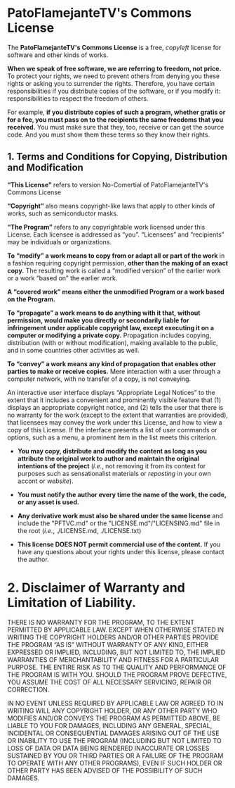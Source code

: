 # PatoFlamejanteTV's Commons License
The **PatoFlamejanteTV's Commons License** is a free, _copyleft_ license for software and other kinds of works.

**When we speak of free software, we are referring to freedom, not price.** To protect your rights, we need to prevent others from denying you these rights or asking you to surrender the rights. Therefore, you have certain responsibilities if you distribute copies of the software, or if you modify it: responsibilities to respect the freedom of others.

For example, **if you distribute copies of such a program, whether gratis or for a fee, you must pass on to the recipients the same freedoms that you received.** You must make sure that they, too, receive or can get the source code. And you must show them these terms so they know their rights.
## 1. Terms and Conditions for Copying, Distribution and Modification

**“This License”** refers to version No-Comertial of PatoFlamejanteTV's Commons License

**“Copyright”** also means copyright-like laws that apply to other kinds of works, such as semiconductor masks.

**“The Program”** refers to any copyrightable work licensed under this License. Each licensee is addressed as “you”. “Licensees” and “recipients” may be individuals or organizations.

**To “modify” a work means to copy from or adapt all or part of the work** in a fashion requiring copyright permission, **other than the making of an exact copy.** The resulting work is called a “modified version” of the earlier work or a work “based on” the earlier work.

**A “covered work” means either the unmodified Program or a work based on the Program.**

**To “propagate” a work means to do anything with it that, without permission, would make you directly or secondarily liable for infringement under applicable copyright law, except executing it on a computer or modifying a private copy.** Propagation includes copying, distribution (with or without modification), making available to the public, and in some countries other activities as well.

**To “convey” a work means any kind of propagation that enables other parties to make or receive copies.** Mere interaction with a user through a computer network, with no transfer of a copy, is not conveying.

An interactive user interface displays “Appropriate Legal Notices” to the extent that it includes a convenient and prominently visible feature that (1) displays an appropriate copyright notice, and (2) tells the user that there is no warranty for the work (except to the extent that warranties are provided), that licensees may convey the work under this License, and how to view a copy of this License. If the interface presents a list of user commands or options, such as a menu, a prominent item in the list meets this criterion.

- **You may copy, distribute and modify the content as long as you attribute the original work to author and maintain the original intentions of the project** (_i.e._, not removing it from its context for purposes such as sensationalist materials or _reposting_ in your own accont or _website_).

- **You must notify the author every time the name of the work, the code, or any asset is used.**

- **Any derivative work must also be shared under the same license** and include the "PFTVC.md" or the "LICENSE.md"/"LICENSING.md" file in the root (_i.e._, ./LICENSE.md, ./LICENSE.txt)

- **This license DOES NOT permit commercial use of the content.** If you have any questions about your rights under this license, please contact the author.

# 2. Disclaimer of Warranty and Limitation of Liability.
THERE IS NO WARRANTY FOR THE PROGRAM, TO THE EXTENT PERMITTED BY APPLICABLE LAW. EXCEPT WHEN OTHERWISE STATED IN WRITING THE COPYRIGHT HOLDERS AND/OR OTHER PARTIES PROVIDE THE PROGRAM “AS IS” WITHOUT WARRANTY OF ANY KIND, EITHER EXPRESSED OR IMPLIED, INCLUDING, BUT NOT LIMITED TO, THE IMPLIED WARRANTIES OF MERCHANTABILITY AND FITNESS FOR A PARTICULAR PURPOSE. THE ENTIRE RISK AS TO THE QUALITY AND PERFORMANCE OF THE PROGRAM IS WITH YOU. SHOULD THE PROGRAM PROVE DEFECTIVE, YOU ASSUME THE COST OF ALL NECESSARY SERVICING, REPAIR OR CORRECTION.

IN NO EVENT UNLESS REQUIRED BY APPLICABLE LAW OR AGREED TO IN WRITING WILL ANY COPYRIGHT HOLDER, OR ANY OTHER PARTY WHO MODIFIES AND/OR CONVEYS THE PROGRAM AS PERMITTED ABOVE, BE LIABLE TO YOU FOR DAMAGES, INCLUDING ANY GENERAL, SPECIAL, INCIDENTAL OR CONSEQUENTIAL DAMAGES ARISING OUT OF THE USE OR INABILITY TO USE THE PROGRAM (INCLUDING BUT NOT LIMITED TO LOSS OF DATA OR DATA BEING RENDERED INACCURATE OR LOSSES SUSTAINED BY YOU OR THIRD PARTIES OR A FAILURE OF THE PROGRAM TO OPERATE WITH ANY OTHER PROGRAMS), EVEN IF SUCH HOLDER OR OTHER PARTY HAS BEEN ADVISED OF THE POSSIBILITY OF SUCH DAMAGES.

